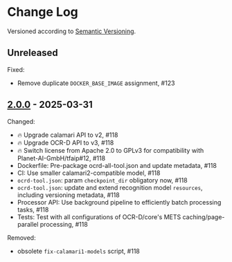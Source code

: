 Change Log
==========

Versioned according to [Semantic Versioning](http://semver.org/).

## Unreleased

Fixed:

  - Remove duplicate `DOCKER_BASE_IMAGE` assignment, #123

## [2.0.0] - 2025-03-31

Changed:

  - :fire: Upgrade calamari API to v2, #118
  - :fire: Upgrade OCR-D API to v3, #118
  - :fire: Switch license from Apache 2.0 to GPLv3 for compatibility with Planet-AI-GmbH/tfaip#12, #118
  - Dockerfile: Pre-package ocrd-all-tool.json and update metadata, #118
  - CI: Use smaller calamari2-compatible model, #118
  - `ocrd-tool.json`: param `checkpoint_dir` obligatory now, #118
  - `ocrd-tool.json`: update and extend recognition model `resources`, including versioning metadata, #118
  - Processor API: Use background pipeline to efficiently batch processing tasks, #118
  - Tests: Test with all configurations of OCR-D/core's METS caching/page-parallel processing, #118

Removed:

  - obsolete `fix-calamari1-models` script, #118


<!-- link-labels -->
[2.0.0]: ../../compare/HEAD...v2.0.0

